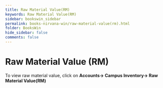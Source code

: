 ```yaml
---
title: Raw Material Value(RM)
keywords: Raw Material Value(RM)
sidebar: bookswin_sidebar
permalink: books-nirvana-win/raw-material-value(rm).html
folder: BooksWin
hide_sidebar: false
comments: false
---
```


# Raw Material Value (RM)

To view raw material value, click on **Accounts-> Campus Inventory-> Raw Material Value(RM)**
